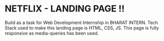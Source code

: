 # NETFLIX - LANDING PAGE !!


Build as a task for Web Development Internship in BHARAT INTERN. Tech Stack used to make this landing page is HTML, CSS, JS. This page is fully responsive as media-queries has been used. 